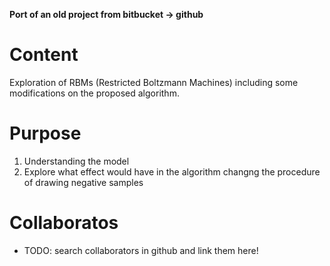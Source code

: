 **Port of an old project from bitbucket -> github**

# Content

Exploration of RBMs (Restricted Boltzmann Machines) including some modifications on the proposed algorithm.

# Purpose

1. Understanding the model 
2. Explore what effect would have in the algorithm changng the procedure of drawing negative samples

# Collaboratos

- TODO: search collaborators in github and link them here!
